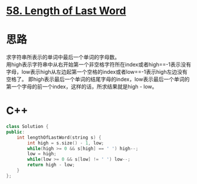 # [58. Length of Last Word](https://leetcode.com/problems/length-of-last-word/description/)
# 思路
求字符串所表示的单词中最后一个单词的字母数。  
用high表示字符串中从右开始第一个非空格字符所在index或者high==-1表示没有字母，low表示high从左边起第一个空格的index或者low==-1表示high左边没有空格了。
即high表示最后一个单词的结尾字母的index，low表示最后一个单词的第一个字母的前一个index，这样的话，所求结果就是high - low。
# C++
``` C++
class Solution {
public:
    int lengthOfLastWord(string s) {
        int high = s.size() - 1, low;
        while(high >= 0 && s[high] == ' ') high--;
        low = high;
        while(low >= 0 && s[low] != ' ') low--;
        return high - low;
    }
};
```
